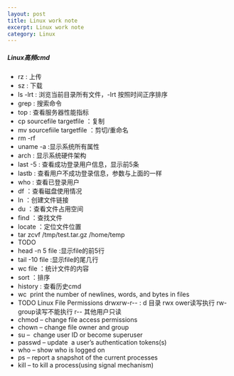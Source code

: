 ```yaml
---
layout: post
title: Linux work note
excerpt: Linux work note
category: Linux
---
```


##### Linux高频cmd

- rz : 上传
- sz : 下载
- ls -lrt : 浏览当前目录所有文件，-lrt 按照时间正序排序
- grep : 搜索命令
- top : 查看服务器性能指标
- cp sourcefile targetfile  ：复制
- mv sourcefiile targetfile ：剪切/重命名
- rm -rf
- uname -a :显示系统所有属性
- arch : 显示系统硬件架构
- last -5 : 查看成功登录用户信息，显示前5条
- lastb : 查看用户不成功登录信息，参数与上面的一样
- who : 查看已登录用户
- df  ：查看磁盘使用情况
- ln  ：创建文件链接
- du  ：查看文件占用空间
- find ：查找文件
- locate ：定位文件位置
- tar zcvf /tmp/test.tar.gz /home/temp
- TODO
- head -n 5 file :显示file的前5行
- tail -10 file :显示file的尾几行
- wc file ：统计文件的内容
- sort ：排序
- history : 查看历史cmd
- wc ­ print the number of newlines, words, and bytes in files
- TODO Linux File Permissions drwxrw-r--  : d 目录 rwx ower读写执行 rw- group读写不能执行 r-- 其他用户只读
- chmod – change file access permissions
- chown – change file owner and group
- su –  change user ID or become super­user
- passwd – update  a user’s authentication tokens(s) 
- who – show who is logged on
- ps – report a snapshot of the current processes
- kill – to kill a process(using signal mechanism) 
     
